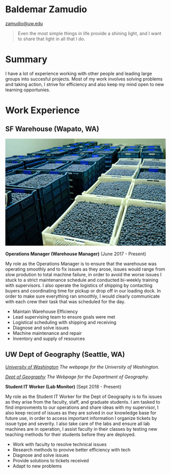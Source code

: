 # Baldemar Zamudio

zamudio@uw.edu

> Even the most simple things in life provide a shining light, and I want to share that light in all that I do.

# Summary

I have a lot of experience working with other people and leading large groups into succesful projects. Most of my work involves solving problems and taking action, I strive for efficiency and also keep my mind open to new learning opportunies.

# Work Experience

## SF Warehouse (Wapato, WA)

![A Warehouse](/files/warehouse.jpg)


**Operations Manager (Warehouse Manager)** (June 2017 - Present)

My role as the Operations Manager is to ensure that the warehouse was operating smoothly and to fix issues as they arose, issues would range from slow prodution to total machine failure, in order to avoid the worse issues I stuck to a strict maintenance schedule and conducted bi-weekly training with supervisors. I also operate the logistics of shipping by contacting buyers and coordinating time for pickup or drop off in our loading dock. In order to make sure everything ran smoothly, I would clearly communicate with each crew their task that was scheduled for the day.

- Maintain Warehouse Efficiency
- Lead supervising team to ensure goals were met
- Logistical scheduling with shipping and receiving
- Diagnose and solve issues
- Machine maintenance and repair
- Inventory and supply of resources

## UW Dept of Geography (Seattle, WA)

*[University of Washington](https://www.washington.edu/) The webpage for the University of Washington.*

*[Dept of Geography](https://geography.washington.edu/) The Webpage for the Department of Geography.*

**Student IT Worker (Lab Monitor)** (Sept 2018 - Present)

My role as the Student IT Worker for the Dept of Geography is to fix issues as they arise from the faculty, staff, and graduate students. I am tasked to find improvments to our operations and share ideas with my supervisor, I also keep record of issues as they are solved in our knowledge base for future use, in order to access important information I organize tickets by issue type and severity. I also take care of the labs and ensure all lab machines are in operation, I assist faculty in their classes by testing new teaching methods for their students before they are deployed.

- Work with faculty to resolve technical issues
- Research methods to provive better efficiency with tech
- Diagnose and solve issues
- Provide solutions to tickets received
- Adapt to new problems
